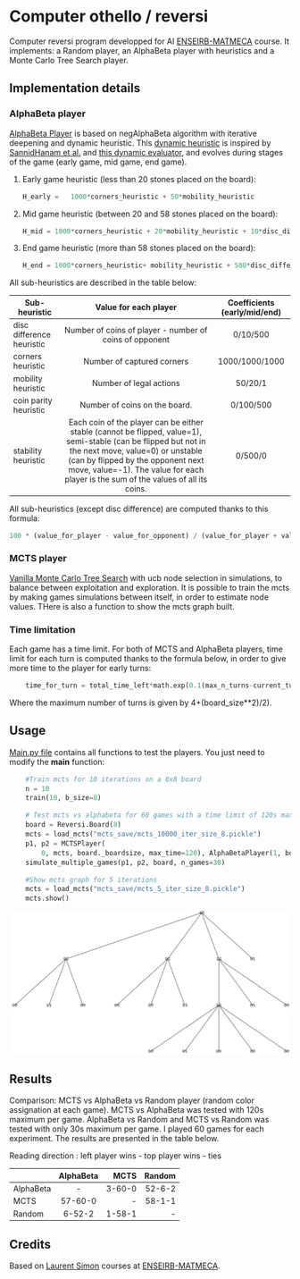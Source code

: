 # Computer othello / reversi
Computer reversi program developped for AI [ENSEIRB-MATMECA](https://enseirb-matmeca.bordeaux-inp.fr/fr) course. It implements: a Random player, an AlphaBeta player with heuristics and a Monte Carlo Tree Search player.

## Implementation details
### AlphaBeta player
[AlphaBeta Player](./players/AlphaBetaPlayer.py) is based on negAlphaBeta algorithm with iterative deepening and dynamic heuristic. This [dynamic heuristic](./players/Heuristics.py) is inspired by [SannidHanam et al.](https://courses.cs.washington.edu/courses/cse573/04au/Project/mini1/RUSSIA/Final_Paper.pdf) and [this dynamic evaluator](https://github.com/arminkz/Reversi/blob/master/src/player/ai/DynamicEvaluator.java), and evolves during stages of the game (early game, mid game, end game).
1. Early game heuristic (less than 20 stones placed on the board): 
    ```python
    H_early =   1000*corners_heuristic + 50*mobility_heuristic
    ```
   
2. Mid game heuristic (between 20 and 58 stones placed on the board): 



    ```python
    H_mid = 1000*corners_heuristic + 20*mobility_heuristic + 10*disc_difference_heuristic + 100*coin_parity_heuristic + 500*stability_heuristic
    ```

3. End game heuristic (more than 58 stones placed on the board): 

    ```python
    H_end = 1000*corners_heuristic+ mobility_heuristic + 500*disc_difference_heuristic + 500*coin_parity_heuristic
    ```
All sub-heuristics are described in the table below:

| Sub-heuristic             |                                                                                                                              Value for each player                                                                                                                               | Coefficients (early/mid/end) |
| ------------------------- | :------------------------------------------------------------------------------------------------------------------------------------------------------------------------------------------------------------------------------------------------------------------------------: | :--------------------------: |
| disc difference heuristic |                                                                                                             Number of coins of player - number of coins of opponent                                                                                                              |           0/10/500           |
| corners heuristic         |                                                                                                                            Number of captured corners                                                                                                                            |        1000/1000/1000        |
| mobility heuristic        |                                                                                                                             Number of legal actions                                                                                                                              |           50/20/1            |
| coin parity heuristic     |                                                                                                                          Number of coins on the board.                                                                                                                           |          0/100/500           |
| stability heuristic       | Each coin of the player can be either stable (cannot be flipped, value=1), semi-stable (can be flipped but not in the next move, value=0) or unstable (can by flipped by the opponent next move, value=-1). The value for each player is the sum of the values of all its coins. |           0/500/0            |

All sub-heuristics (except disc difference) are computed thanks to this formula:
```python
100 * (value_for_player - value_for_opponent) / (value_for_player + value_for_opponent)
```

### MCTS player
[Vanilla Monte Carlo Tree Search](https://en.wikipedia.org/wiki/Monte_Carlo_tree_search) with ucb node selection in simulations, to balance between exploitation and exploration.
It is possible to train the mcts by making games simulations between itself, in order to estimate node values. THere is also a function to show the mcts graph built. 

### Time limitation
Each game has a time limit.
For both of MCTS and AlphaBeta players, time limit for each turn is computed thanks to the formula below, in order to give more time to the player for early turns:

```python
    time_for_turn = total_time_left*math.exp(0.1(max_n_turns-current_turn+1))/sum([math.exp(lamb*i)
```

Where the maximum number of turns is given by 4+(board_size**2)/2).


## Usage
[Main.py file](./main.py) contains all functions to test the players. You just need to modify the __main__ function:

```python
    #Train mcts for 10 iterations on a 8x8 board
    n = 10
    train(10, b_size=8) 
```

```python
    # Test mcts vs alphabeta for 60 games with a time limit of 120s maximum for each game
    board = Reversi.Board(8)
    mcts = load_mcts("mcts_save/mcts_10000_iter_size_8.pickle")
    p1, p2 = MCTSPlayer(
        0, mcts, board._boardsize, max_time=120), AlphaBetaPlayer(1, board._boardsize, max_time=120)
    simulate_multiple_games(p1, p2, board, n_games=30)
```

```python
    #Show mcts graph for 5 iterations
    mcts = load_mcts("mcts_save/mcts_5_iter_size_8.pickle")
    mcts.show()
```

![Image](/images/mcts_5_iter.png "MCTS generated on 5 iterations")



## Results


Comparison: MCTS vs AlphaBeta vs Random player (random color assignation at each game). MCTS vs AlphaBeta was tested with 120s maximum per game. AlphaBeta vs Random and MCTS vs Random was tested with only 30s maximum per game. I played 60 games for each experiment. The results are presented in the table below.


Reading direction : left player wins - top player wins - ties



|           | AlphaBeta |   MCTS | Random |
| --------- | :-------: | -----: | -----: |
| AlphaBeta |     -     | 3-60-0 | 52-6-2 |
| MCTS      |  57-60-0  |      - | 58-1-1 |
| Random    |  6-52-2   | 1-58-1 |      - |


## Credits
Based on [Laurent Simon](https://www.labri.fr/perso/lsimon/) courses at [ENSEIRB-MATMECA](https://enseirb-matmeca.bordeaux-inp.fr/fr).